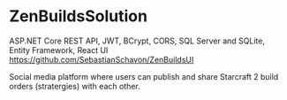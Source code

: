 # ZenBuildsSolution

ASP.NET Core REST API, JWT, BCrypt, CORS, SQL Server and SQLite, Entity Framework,
React UI https://github.com/SebastianSchavon/ZenBuildsUI

Social media platform where users can publish and share Starcraft 2 build orders (stratergies) with each other.
